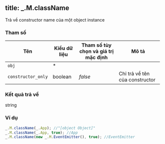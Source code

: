 title: _.M.className
-----

Trả về constructor name của một object instance


### Tham số
<table class="table table-striped">
    <thead>
    <tr>
        <th>Tên</th>
        <th>Kiểu dữ liệu</th>
        <th>Tham số tùy chọn và giá trị mặc định</th>
        <th>Mô tả</th>
    </tr>
    </thead>
    <tbody>
    <tr>
        <td><code>obj</code></td>
        <td>*</td>
        <td></td>
        <td></td>
    </tr>
    <tr>
        <td><code>constructor_only</code></td>
        <td>boolean</td>
        <td><var>false</var></td>
        <td>Chỉ trả về tên của constructor</td>
    </tr>
    </tbody>
</table>

### Kết quả trả về
<dl class="dl-horizontal">
    <dt>string</dt>
    <dd></dd>
</dl>

### Ví dụ
```js
_.M.className(_.App); //"[object Object]"
_.M.className(_.App, true); //App
_.M.className(new _.M.EventEmitter(), true); //EventEmitter
```